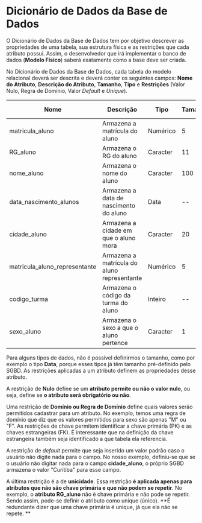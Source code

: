 # Dicionário de Dados da Base de Dados

<!--
Após o modelo relacional ter sido descrito e diagramado, é necessário criar o **Dicionário de Dados** para a base de dados.
-->

O Dicionário de Dados da Base de Dados tem por objetivo descrever as propriedades de uma tabela, sua estrutura física e as restrições que cada atributo possui. Assim, o desenvolvedor que irá implementar o banco de dados (**Modelo Físico**) saberá exatamente como a base deve ser criada.

No Dicionário de Dados da Base de Dados, cada tabela do modelo relacional deverá ser descrita e deverá conter os seguintes campos: **Nome do Atributo**, **Descrição do Atributo**, **Tamanho**, **Tipo** e **Restrições** (Valor Nulo, Regra de Domínio, Valor *Default* e *Unique*).


|**Nome**                     |**Descrição**                              |**Tipo** |**Tamanho**|**Nulo**               |**Regra (*check*)**          | **Chave**                                       |  **Default**       |     **Unique**|
|-----------------------------|-------------------------------------------|---------|------|----------------------------|-----------------------------|-------------------------------------------------|--------------------|-----------|
|matricula_aluno          |Armazena a matrícula do aluno                |Numérico | 5    |       Não                   |--                           | PK                                               | --                 |      Não|
|RG_aluno                     |Armazena o RG do aluno                     |Caracter |  11  |      Não                   |--                           |                           --                    | --                 |Sim        |
|nome_aluno                   |Armazena o nome do aluno                   |Caracter |   100|         Não                |--                           |                               --                |    --              |  Não      |
|data_nascimento_alunos       |Armazena a data de nascimento do aluno     |Data     |    --|            Não             |--                           |                                   --            |       --           |    Não    |
|cidade_aluno                 |Armazena a cidade em que o aluno mora      |Caracter |    20|                         Não|--                           |                                       --        |  Curitiba          |  Não      |  
|matricula_aluno_representante|Armazena a matrícula do aluno representante|Numérico |    5 |              Sim           |--                           |                                           --    |          --        |    Não    |
|codigo_turma                 |Armazena o código da turma do aluno        |Inteiro  |    --|                  Não       |--                           |   FK que referencia tbTurma                     |             --     |      Não  |
|sexo_aluno                   |Armazena o sexo a que o aluno pertence     |Caracter |     1|                     Não    |M - Masculino ou F - Feminino|     --                                          |                --  |        Não|




Para alguns tipos de dados, não é possível definirmos o tamanho, como por exemplo o tipo **Data**, porque esses tipos já têm tamanho pré-definido pelo SGBD. As restrições aplicadas a um atributo definem as propriedades desse atributo.

A restrição de **Nulo** define se um **atributo permite ou não o valor nulo**, ou seja, define se **o atributo será obrigatório ou não**.

Uma restrição de **Domínio ou Regra de Domínio** define quais valores serão permitidos cadastrar para um atributo. No exemplo, temos uma regra de domínio que diz que os valores permitidos para sexo são apenas "M" ou "F". As restrições de chave permitem identificar a chave primária (PK) e as chaves estrangeiras (FK). É interessante que na definição da chave estrangeira também seja identificado a que tabela ela referencia. 

A restrição de *default* permite que seja inserido um valor padrão caso o usuário não digite nada para o campo. No nosso exemplo, definiu-se que se o usuário não digitar nada para o campo **cidade_aluno**, o próprio SGBD armazena o valor "Curitiba" para esse campo.

A última restrição é a de **unicidade**. Essa restrição **é aplicada apenas para atributos que não são chave primária e que não podem se repetir**. No exemplo, o **atributo RG_aluno** não é chave primária e não pode se repetir. Sendo assim, pode-se definir o atributo como unique
(único). **É redundante dizer que uma chave primária é unique, já que ela não se repete. **